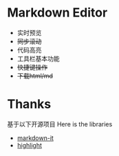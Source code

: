 # Markdown Editor
* 实时预览
* ~~同步滚动~~
* 代码高亮
* 工具栏基本功能
* ~~快捷键操作~~
* ~~下载html/md~~

# Thanks
基于以下开源项目
Here is the libraries 
* [markdown-it](https://github.com/markdown-it/markdown-it)
* [highlight](https://highlightjs.org/)
